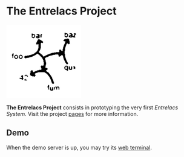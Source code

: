 # The Entrelacs Project

![Arrows Logo](pictures/arrows-logo-2.png)

**The Entrelacs Project** consists in prototyping the very first *Entrelacs System*. Visit the project [pages](https://miellaby.github.io/entrelacs/ProjectHome) for more information.

## Demo

When the demo server is up, you may try its [web terminal](https://miellaby.github.io/entrelacs/web-terminal/index.html#pub).

